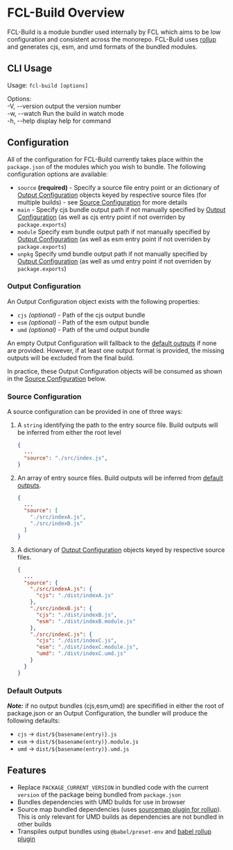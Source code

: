 # FCL-Build Overview
FCL-Build is a module bundler used internally by FCL which aims to be low configuration and consistent across the monorepo.  FCL-Build uses [rollup](https://rollupjs.org/) and generates cjs, esm, and umd formats of the bundled modules.

## CLI Usage

Usage: `fcl-build [options]` 

Options:  
  -V, --version  output the version number  
  -w, --watch    Run the build in watch mode  
  -h, --help     display help for command  

## Configuration
All of the configuration for FCL-Build currently takes place within the `package.json` of the modules which you wish to bundle.  The following configuration options are available:

 - `source` **(required)** - Specify a source file entry point or an dictionary of [Output Configuration](https://github.com/onflow/fcl-js/tree/master/packages/fcl-build/README.md#output-configuration) objects keyed by respective source files (for multiple builds) - see [Source Configuration](https://github.com/onflow/fcl-js/tree/master/packages/fcl-build/README.md#source-configuration) for more details
 - `main` - Specify cjs bundle output path if not manually specified by [Output Configuration](https://github.com/onflow/fcl-js/tree/master/packages/fcl-build/README.md#output-configuration) (as well as cjs entry point if not overriden by `package.exports`)
 - `module` Specify esm bundle output path if not manually specified by [Output Configuration](https://github.com/onflow/fcl-js/tree/master/packages/fcl-build/README.md#output-configuration) (as well as esm entry point if not overriden by `package.exports`) 
 - `unpkg` Specify umd bundle output path if not manually specified by [Output Configuration](https://github.com/onflow/fcl-js/tree/master/packages/fcl-build/README.md#output-configuration) (as well as umd entry point if not overriden by `package.exports`) 

### Output Configuration

An Output Configuration object exists with the following properties:
  - `cjs` *(optional)* - Path of the cjs output bundle 
  - `esm` *(optional)* - Path of the esm output bundle
  - `umd` *(optional)* - Path of the umd output bundle

An empty Output Configuration will fallback to the [default outputs](https://github.com/onflow/fcl-js/tree/master/packages/fcl-build/README.md#default-outputs) if none are provided.  However, if at least one output format is provided, the missing outputs will be excluded from the final build.

In practice, these Output Configuration objects will be consumed as shown in the [Source Configuration](https://github.com/onflow/fcl-js/tree/master/packages/fcl-build/README.md#source-configuration) below.

### Source Configuration

A source configuration can be provided in one of three ways:
1. A `string` identifying the path to the entry source file.  Build outputs will be inferred from either the root level 
    ```json
    {
      ...
      "source": "./src/index.js",
    }
    ```
2. An array of entry source files.  Build outputs will be inferred from [default outputs](https://github.com/onflow/fcl-js/tree/master/packages/fcl-build/README.md#default-outputs).
    ```json
    {
      ...
      "source": [
        "./src/indexA.js",
        "./src/indexB.js"
      ]
    }
    ```

3. A dictionary of [Output Configuration](https://github.com/onflow/fcl-js/tree/master/packages/fcl-build/README.md#output-configuration) objects keyed by respective source files.
    ```json
    {
      ...
      "source": {
        "./src/indexA.js": {
          "cjs": "./dist/indexA.js"
        },
        "./src/indexB.js": {
          "cjs": "./dist/indexB.js",
          "esm": "./dist/indexB.module.js"
        },
        "./src/indexC.js": {
          "cjs": "./dist/indexC.js",
          "esm": "./dist/indexC.module.js",
          "umd": "./dist/indexC.umd.js"
        }
      }
    }
    ```
    
### Default Outputs
***Note:*** if no output bundles (cjs,esm,umd) are specifified in either the root of package.json or an Output Configuration, the bundler will produce the following defaults:
 - `cjs` -> `dist/${basename(entry)}.js`
 - `esm` -> `dist/${basename(entry)}.module.js`
 - `umd` -> `dist/${basename(entry)}.umd.js`

## Features
 - Replace `PACKAGE_CURRENT_VERSION` in bundled code with the current `version` of the package being bundled from `package.json`
 - Bundles dependencies with UMD builds for use in browser
 - Source map bundled dependencies (uses [sourcemap plugin for rollup](https://www.npmjs.com/package/rollup-plugin-sourcemaps)).  This is only relevant for UMD builds as dependencies are not bundled in other builds
 - Transpiles output bundles using `@babel/preset-env` and [babel rollup plugin](https://www.npmjs.com/package/@rollup/plugin-babel)